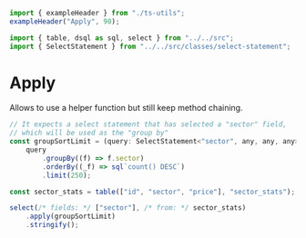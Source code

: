```ts eval --out=md --hide
import { exampleHeader } from "./ts-utils";
exampleHeader("Apply", 90);
```

```ts eval
import { table, dsql as sql, select } from "../../src";
import { SelectStatement } from "../../src/classes/select-statement";
```

# Apply

Allows to use a helper function but still keep method chaining.

```ts eval --out=sql
// It expects a select statement that has selected a "sector" field,
// which will be used as the "group by"
const groupSortLimit = (query: SelectStatement<"sector", any, any, any>) =>
    query
        .groupBy((f) => f.sector)
        .orderBy((_f) => sql`count() DESC`)
        .limit(250);

const sector_stats = table(["id", "sector", "price"], "sector_stats");

select(/* fields: */ ["sector"], /* from: */ sector_stats)
    .apply(groupSortLimit)
    .stringify();
```
